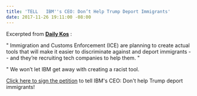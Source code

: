 ```yaml
---
title: 'TELL   IBM''s CEO: Don’t Help Trump Deport Immigrants'
date: 2017-11-26 19:11:00 -08:00
---
```


Excerpted from [**Daily Kos**](https://www.dailykos.com/)  :

"   Immigration and Customs Enforcement (ICE) are planning to create actual tools that will make it easier to discriminate against and deport immigrants -- and they’re recruiting tech companies to help them.   "

"   We won’t let IBM get away with creating a racist tool. 

[Click here to sign the petition](https://actionnetwork.org/petitions/dont-build-trumps-deportation-machine?source=IBMvetting_20171116_DK&link_id=11&can_id=e59665c3f3c1222626c02430d1bf6bdb&email_referrer=email_267212&email_subject=ivanka-throws-gasoline-on-roy-moores-race-trump-livid-as-dems-capitalize-with-ad) to tell IBM's CEO: Don't help Trump deport immigrants!

